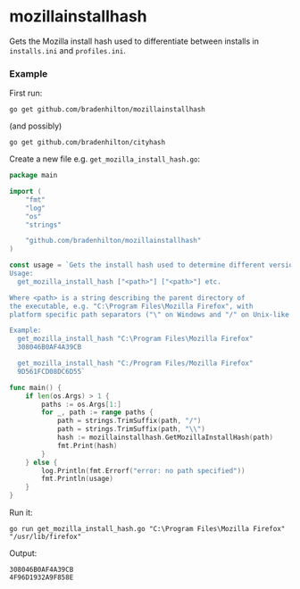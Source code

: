 # mozillainstallhash

Gets the Mozilla install hash used to differentiate between installs in `installs.ini` and `profiles.ini`.

### Example
First run:

```
go get github.com/bradenhilton/mozillainstallhash
```

(and possibly)

```
go get github.com/bradenhilton/cityhash
```

Create a new file e.g. `get_mozilla_install_hash.go`:

```go
package main

import (
	"fmt"
	"log"
	"os"
	"strings"

	"github.com/bradenhilton/mozillainstallhash"
)

const usage = `Gets the install hash used to determine different versions of Mozilla software
Usage:
  get_mozilla_install_hash ["<path>"] ["<path>"] etc.

Where <path> is a string describing the parent directory of
the executable, e.g. "C:\Program Files\Mozilla Firefox", with
platform specific path separators ("\" on Windows and "/" on Unix-like systems)

Example:
  get_mozilla_install_hash "C:\Program Files\Mozilla Firefox"
  308046B0AF4A39CB

  get_mozilla_install_hash "C:/Program Files/Mozilla Firefox"
  9D561FCD08DC6D55`

func main() {
	if len(os.Args) > 1 {
		paths := os.Args[1:]
		for _, path := range paths {
			path = strings.TrimSuffix(path, "/")
			path = strings.TrimSuffix(path, "\\")
			hash := mozillainstallhash.GetMozillaInstallHash(path)
			fmt.Print(hash)
		}
	} else {
		log.Println(fmt.Errorf("error: no path specified"))
		fmt.Println(usage)
	}
}
```

Run it:

```
go run get_mozilla_install_hash.go "C:\Program Files\Mozilla Firefox" "/usr/lib/firefox"
```

Output:

```
308046B0AF4A39CB
4F96D1932A9F858E
```